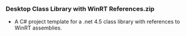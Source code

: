 ### Desktop Class Library with WinRT References.zip
* A C# project template for a .net 4.5 class library with references to WinRT assemblies.
